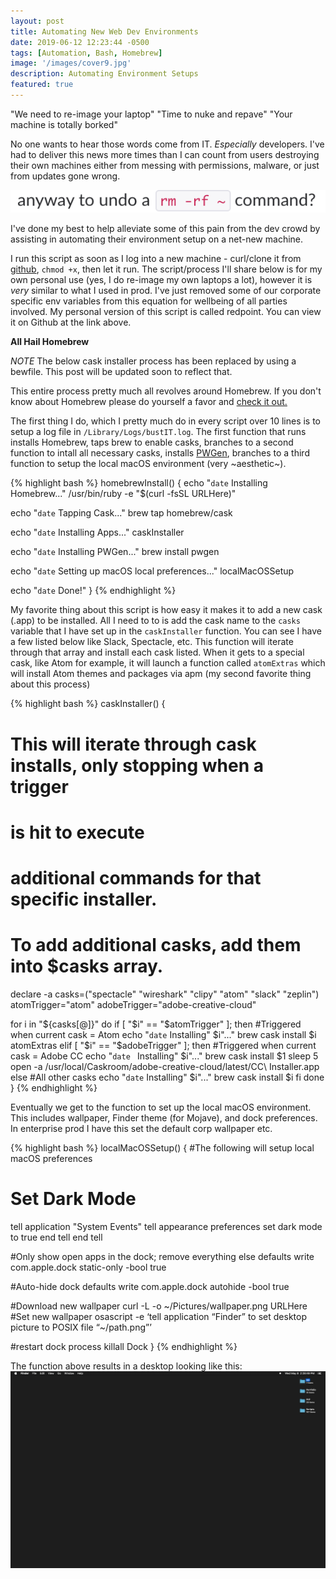 ```yaml
---
layout: post
title: Automating New Web Dev Environments
date: 2019-06-12 12:23:44 -0500
tags: [Automation, Bash, Homebrew]
image: '/images/cover9.jpg'
description: Automating Environment Setups
featured: true
---
```


"We need to re-image your laptop" "Time to nuke and repave" "Your machine is totally borked"

No one wants to hear those words come from IT. *Especially* developers. I've had to deliver this news more times than I can count from users destroying their own machines either from messing with permissions, malware, or just from updates gone wrong.

![Yes, I did really get this Slack message](/images/undo.png)

I've done my best to help alleviate some of this pain from the dev crowd by assisting in automating their environment setup on a net-new machine.

I run this script as soon as I log into a new machine - curl/clone it from [github](https://github.com/leblanck/redpoint), `chmod +x`, then let it run. The script/process I'll share below is for my own personal use (yes, I do re-image my own laptops a lot), however it is *very* similar to what I used in prod. I've just removed some of our corporate specific env variables from this equation for wellbeing of all parties involved. My personal version of this script is called redpoint. You can view it on Github at the link above. 

**All Hail Homebrew**

*NOTE* The below cask installer process has been replaced by using a bewfile. This post will be updated soon to reflect that. 

This entire process pretty much all revolves around Homebrew. If you don't know about Homebrew please do yourself a favor and [check it out.](https://brew.sh/)

The first thing I do, which I pretty much do in every script over 10 lines is to setup a log file in `/Library/Logs/bustIT.log`. The first function that runs installs Homebrew, taps brew to enable casks, branches to a second function to intall all necessary casks, installs [PWGen](https://blog.tnyc.me/pwgen-on-linux-and-osx), branches to a third function to setup the local macOS environment (very ~aesthetic~).

{% highlight bash %} 
homebrewInstall() {
  echo "`date` Installing Homebrew..."
  /usr/bin/ruby -e "$(curl -fsSL URLHere)"

  echo "`date` Tapping Cask..."
  brew tap homebrew/cask

  echo "`date` Installing Apps..."
  caskInstaller

  echo "`date` Installing PWGen..."
  brew install pwgen

  echo "`date` Setting up macOS local preferences..."
  localMacOSSetup

  echo "`date` Done!"
}
{% endhighlight %} 


My favorite thing about this script is how easy it makes it to add a new cask (.app) to be installed. All I need to to is add the cask name to the `casks` variable that I have set up in the `caskInstaller` function. You can see I have a few listed below like Slack, Spectacle, etc. This function will iterate through that array and install each cask listed. When it gets to a special cask, like Atom for example, it will launch a function called `atomExtras` which will install Atom themes and packages via apm (my second favorite thing about this process)


{% highlight bash %} 
caskInstaller() {
  # This will iterate through cask installs, only stopping when a trigger
  # is hit to execute
  # additional commands for that specific installer.
  # To add additional casks, add them into $casks array.
  declare -a casks=("spectacle" "wireshark" "clipy" "atom" "slack" "zeplin")
  atomTrigger="atom"
  adobeTrigger="adobe-creative-cloud"

  for i in "${casks[@]}"
  do
    if [ "$i" == "$atomTrigger" ]; then
      #Triggered when current cask = Atom
      echo "`date` Installing" $i"..."
      brew cask install $i
      atomExtras
    elif [ "$i" == "$adobeTrigger" ]; then
      #Triggered when current cask = Adobe CC
      echo "`date ` Installing" $i"..."
      brew cask install $1
      sleep 5
      open -a /usr/local/Caskroom/adobe-creative-cloud/latest/CC\ Installer.app
    else
      #All other casks
      echo "`date` Installing" $i"..."
      brew cask install $i
    fi
  done
}
{% endhighlight %} 

Eventually we get to the function to set up the local macOS environment. This includes wallpaper, Finder theme (for Mojave), and dock preferences. In enterprise prod I have this set the default corp wallpaper etc.

{% highlight bash %} 
localMacOSSetup() {
  #The following will setup local macOS preferences

  # Set Dark Mode
  tell application "System Events"
      tell appearance preferences
          set dark mode to true
      end tell
  end tell

  #Only show open apps in the dock; remove everything else
  defaults write com.apple.dock static-only -bool true

  #Auto-hide dock
  defaults write com.apple.dock autohide -bool true

  #Download new wallpaper
  curl -L -o ~/Pictures/wallpaper.png URLHere
  #Set new wallpaper
  osascript -e ‘tell application “Finder” to set desktop picture to POSIX file “~/path.png”’

  #restart dock process
  killall Dock
}
{% endhighlight %} 

The function above results in a desktop looking like this:
![~Aesthic macOS Desktop~](/images/desktop.png)
